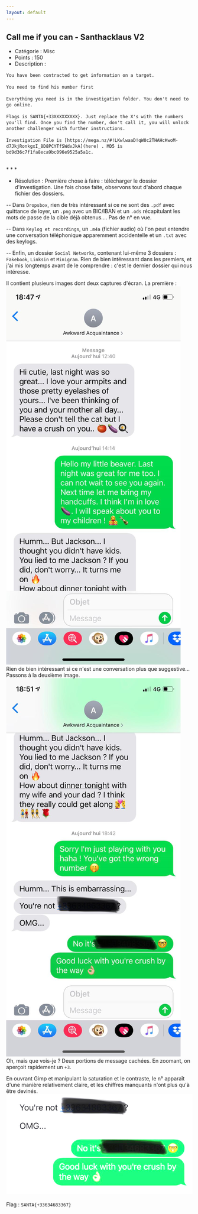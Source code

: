 ```yaml
---
layout: default
---
```


## Call me if you can - Santhacklaus V2

- Catégorie : Misc
- Points : 150
- Description :
~~~~
You have been contracted to get information on a target.

You need to find his number first

Everything you need is in the investigation folder. You don't need to go online.

Flags is SANTA{+33XXXXXXXXX}. Just replace the X's with the numbers you'll find. Once you find the number, don't call it, you will unlock another challenger with further instructions.

Investigation File is [https://mega.nz/#!LKwlwaaD!qW0c2THAHcKwoM-d7JkjRonkgxI_8D8PCYTfSWdvJkA](here) . MD5 is bd9d36c7f1fa8eca9bc096e9525a5a1c.
~~~~
<br/>
* * * 

- Résolution :
Première chose à faire : télécharger le dossier d'investigation. Une fois chose faite, observons tout d'abord chaque fichier des dossiers.

-- Dans `Dropsbox`, rien de très intéressant si ce ne sont des `.pdf` avec quittance de loyer, un `.png` avec un BIC/IBAN et un `.ods` récapitulant les mots de passe de la cible déjà obtenus.... Pas de n° en vue.

-- Dans `Keylog et recordings`, un `.m4a` (fichier audio) où l'on peut entendre une conversation téléphonique apparemment accidentelle et un `.txt` avec des keylogs.

-- Enfin, un dossier `Social Networks`, contenant lui-même 3 dossiers : `Fakebook`, `Linksin` et `Minigram`. Rien de bien intéressant dans les premiers, et j'ai mis longtemps avant de le comprendre : c'est le dernier dossier qui nous intéresse.

Il contient plusieurs images dont deux captures d'écran. La première : <br/>
<img src="5688d7aa42462ea07cf682f559d5e51b.jpg"><br/>
Rien de bien intéressant si ce n'est une conversation plus que suggestive... Passons à la deuxième image.<br/>
<img src="f6016d5a8d4a94761268f5f27056c64e.jpg"><br/>
Oh, mais que vois-je ? Deux portions de message cachées. En zoomant, on aperçoit rapidement un `+3`.

En ouvrant Gimp et manipulant la saturation et le contraste, le n° apparaît d'une manière relativement claire, et les chiffres manquants n'ont plus qu'à être devinés.<br/>
<img src="flag.jpg">
<br/>
<br/>
Flag : `SANTA{+33634683367}`

